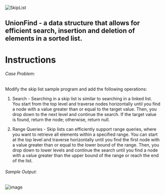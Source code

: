 ![SkipList](https://github.com/BinaryzzOrg/SkipList/assets/54339540/13b59b27-5531-49cb-8e77-f6b6da8e0eb5)

## UnionFind - a data structure that allows for efficient search, insertion and deletion of elements in a sorted list.

# Instructions
###### Case Problem:
Modify the skip list sample program and add the following operations:

1. Search - Searching in a skip list is similar to searching in a linked list. You start from the top level and
traverse nodes horizontally until you find a node with a value greater than or equal to the target value.
Then, you drop down to the next level and continue the search. If the target value is found, return the
node; otherwise, return null.

2. Range Queries - Skip lists can efficiently support range queries, where you want to retrieve all
elements within a specified range. You can start at the top level and traverse horizontally until you find
the first node with a value greater than or equal to the lower bound of the range. Then, you drop down
to lower levels and continue the search until you find a node with a value greater than the upper bound
of the range or reach the end of the list.
###### Sample Output:
![image](https://github.com/BinaryzzOrg/SkipList/assets/54339540/dfea6939-1675-48f8-8236-aa9e215d8369)

